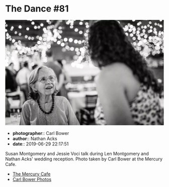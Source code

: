 # The Dance #81

![Susan Montgomery and Jessie Starman Voci talk](assets/2019-06-29-set-4-the-dance-81.webp)

* **photographer**:: Carl Bower  
* **author**:: Nathan Acks  
* **date**:: 2019-06-29 22:17:51

Susan Montgomery and Jessie Voci talk during Len Montgomery and Nathan Acks' wedding reception. Photo taken by Carl Bower at the Mercury Cafe.

* [The Mercury Cafe](http://mercurycafe.com)
* [Carl Bower Photos](https://carlbowerphotos.com)
